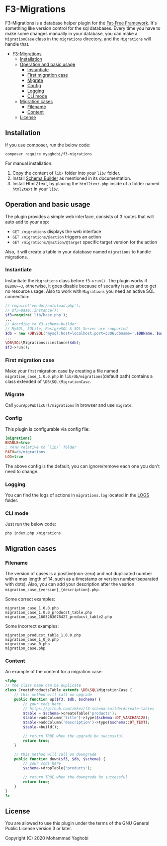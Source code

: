 # F3-Migrations
F3-Migrations is a database helper plugin for the [Fat-Free Framework](http://github.com/bcosca/fatfree).
It's something like version control for the sql databases. Every time you have to make some changes manually in your database, you can make a `MigrationCase` class in the `migrations` directory, and the `Migrations` will handle that.


- [F3-Migrations](#f3-migrations)
  - [Installation](#installation)
  - [Operation and basic usage](#operation-and-basic-usage)
    - [Instantiate](#instantiate)
    - [First migration case](#first-migration-case)
    - [Migrate](#migrate)
    - [Config](#config)
    - [Logging](#logging)
    - [CLI mode](#cli-mode)
  - [Migration cases](#migration-cases)
    - [Filename](#filename)
    - [Content](#content)
  - [License](#license)

## Installation

If you use composer, run the below code:

```
composer require myaghobi/f3-migrations
```
For manual installation:
1. Copy the content of `lib/` folder into your `lib/` folder. 
2. Install [Schema Builder](https://github.com/ikkez/f3-schema-builder) as mentioned in its documentation.
3. Install Html2Text, by placing the `html2text.php` inside of a folder named `html2text` in your `lib/`.


## Operation and basic usage

The plugin provides a simple web interface, consists of 3 routes that will auto add to your app:

* `GET /migrations` displays the web interface
* `GET /migrations/@action` triggers an action
* `GET /migrations/@action/@target` specific target version for the action

Also, it will create a table in your database named `migrations` to handle migrations.

### Instantiate

Instantiate the `Migrations` class before `f3->run()`. The plugin works if `DEBUG>=3`, otherwise, it goes disable because of security issues and to get no resource usage. Also to work with `Migrations` you need an active SQL connection:

```php
// require('vendor/autoload.php');
// $f3=Base::instance();
$f3=require('lib/base.php');
...
// Acording to f3-schema-builder
// MySQL, SQLite, PostgreSQL & SQL Server are supported
$db = new \DB\SQL('mysql:host=localhost;port=3306;dbname='.$DBName, $user, $pass);
...
\DB\SQL\Migrations::instance($db);
$f3->run();
```

### First migration case

Make your first migration case by creating a file named `migration_case_1.0.0.php` in `lib/db/migrations`(default path) contains a class extended of `\DB\SQL\MigrationCase`.

### Migrate

Call `yourAppPublicUrl/migrations` in browser and use `migrate`.


### Config
This plugin is configurable via config file:
``` ini
[migrations]
ENABLE=true
; PATH relative to `lib/` folder
PATH=db/migrations
LOG=true
```
The above config is the default, you can ignore/remove each one you don't need to change.

### Logging

You can find the logs of actions in `migrations.log` located in the [LOGS](http://fatfreeframework.com/quick-reference#LOGS) folder.

### CLI mode

Just run the below code:
```
php index.php /migrations
```

## Migration cases

### Filename

The version of cases is a positive(non-zero) and not duplicated number with a max length of 14, such as a timestamp or version number(separated with dots).
Also, you can add your description after the vesrion `migration_case_{version}_{description}.php`.

Some correct examples:
```
migration_case_1.0.0.php
migration_case_1.0.0_producst_table.php
migration_case_1603283078427_producst_table2.php
```
Some incorrect examples:
```
migration_producst_table_1.0.0.php
migration_case_1_0_0.php
migration_case_0.php
migration_case.php
```

### Content

An example of the content for a migration case:
```php
<?php
// the class name can be duplicate
class CreateProductsTable extends \DB\SQL\MigrationCase {
    // this method will call on upgrade
    public function up($f3, $db, $schema) {
        // your cods here
        // https://github.com/ikkez/f3-schema-builder#create-tables
        $table = $schema->createTable('products');
        $table->addColumn('title')->type($schema::DT_VARCHAR128);
        $table->addColumn('description')->type($schema::DT_TEXT);
        $table->build();

        // return TRUE when the upgrade be successful
        return true;
    }

    // this method will call on downgrade
    public function down($f3, $db, $schema) {
        // your cods here
        $schema->dropTable('products');

        // return TRUE when the downgrade be successful 
        return true;
    }
}
?>
```

## License

You are allowed to use this plugin under the terms of the GNU General Public License version 3 or later.

Copyright (C) 2020 Mohammad Yaghobi